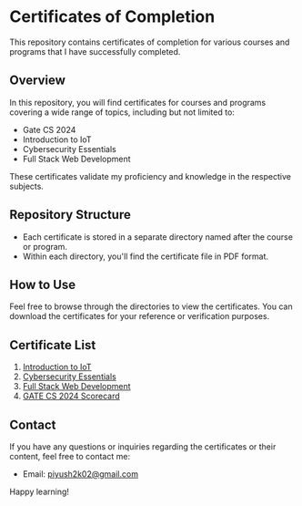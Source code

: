 # Certificates of Completion

This repository contains certificates of completion for various courses and programs that I have successfully completed.

## Overview

In this repository, you will find certificates for courses and programs covering a wide range of topics, including but not limited to:

- Gate CS 2024 
- Introduction to IoT
- Cybersecurity Essentials
- Full Stack Web Development

These certificates validate my proficiency and knowledge in the respective subjects.

## Repository Structure

- Each certificate is stored in a separate directory named after the course or program.
- Within each directory, you'll find the certificate file in PDF format.

## How to Use

Feel free to browse through the directories to view the certificates. You can download the certificates for your reference or verification purposes.

## Certificate List

1. [Introduction to IoT](https://github.com/Piyush-Sharma-Github/Certificates/tree/main/Introduction%20to%20IOT)
2. [Cybersecurity Essentials](https://github.com/Piyush-Sharma-Github/Certificates/tree/main/FullStack%20Web%20Developer)
3. [Full Stack Web Development](https://github.com/Piyush-Sharma-Github/Certificates/tree/main/FullStack%20Web%20Developer)
4. [GATE CS 2024 Scorecard](https://github.com/Piyush-Sharma-Github/Certificates/tree/main/GATE%20CS%202024%20Scorecard)


## Contact

If you have any questions or inquiries regarding the certificates or their content, feel free to contact me:

- Email: piyush2k02@gmail.com

Happy learning!


